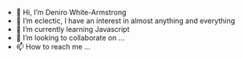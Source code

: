 - 👋 Hi, I’m Deniro White-Armstrong
- 👀 I’m eclectic, I have an interest in almost anything and everything
- 🌱 I’m currently learning Javascript
- 💞️ I’m looking to collaborate on ...
- 📫 How to reach me ...

<!---
dwhitearmstrong/dwhitearmstrong is a ✨ special ✨ repository because its `README.md` (this file) appears on your GitHub profile.
You can click the Preview link to take a look at your changes.
--->
